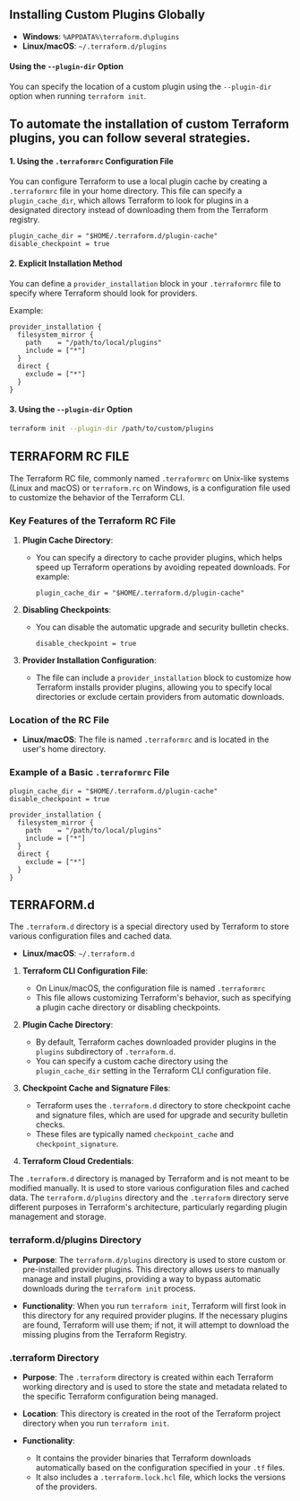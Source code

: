 
## Installing Custom Plugins Globally
- **Windows**: `%APPDATA%\terraform.d\plugins`
- **Linux/macOS**: `~/.terraform.d/plugins`
#### Using the `--plugin-dir` Option
You can specify the location of a custom plugin using the `--plugin-dir` option when running `terraform init`. 

## To automate the installation of custom Terraform plugins, you can follow several strategies.

#### 1. Using the `.terraformrc` Configuration File

You can configure Terraform to use a local plugin cache by creating a `.terraformrc` file in your home directory. This file can specify a `plugin_cache_dir`, which allows Terraform to look for plugins in a designated directory instead of downloading them from the Terraform registry.
```hcl
plugin_cache_dir = "$HOME/.terraform.d/plugin-cache"
disable_checkpoint = true
```

#### 2. Explicit Installation Method
You can define a `provider_installation` block in your `.terraformrc` file to specify where Terraform should look for providers.

Example:

```hcl
provider_installation {
  filesystem_mirror {
    path    = "/path/to/local/plugins"
    include = ["*"]
  }
  direct {
    exclude = ["*"]
  }
}
```

#### 3. Using the `--plugin-dir` Option

```bash
terraform init --plugin-dir /path/to/custom/plugins
```

## TERRAFORM RC FILE
The Terraform RC file, commonly named `.terraformrc` on Unix-like systems (Linux and macOS) or `terraform.rc` on Windows, is a configuration file used to customize the behavior of the Terraform CLI. 

### Key Features of the Terraform RC File

1. **Plugin Cache Directory**:
   - You can specify a directory to cache provider plugins, which helps speed up Terraform operations by avoiding repeated downloads. For example:
     ```hcl
     plugin_cache_dir = "$HOME/.terraform.d/plugin-cache"
     ```

2. **Disabling Checkpoints**:
   - You can disable the automatic upgrade and security bulletin checks.
     ```hcl
     disable_checkpoint = true
     ```

3. **Provider Installation Configuration**:
   - The file can include a `provider_installation` block to customize how Terraform installs provider plugins, allowing you to specify local directories or exclude certain providers from automatic downloads.

### Location of the RC File
- **Linux/macOS**: The file is named `.terraformrc` and is located in the user's home directory.
### Example of a Basic `.terraformrc` File

```hcl
plugin_cache_dir = "$HOME/.terraform.d/plugin-cache"
disable_checkpoint = true

provider_installation {
  filesystem_mirror {
    path    = "/path/to/local/plugins"
    include = ["*"]
  }
  direct {
    exclude = ["*"]
  }
}
```
## TERRAFORM.d
The `.terraform.d` directory is a special directory used by Terraform to store various configuration files and cached data. 

- **Linux/macOS**: `~/.terraform.d`

1. **Terraform CLI Configuration File**:
   - On Linux/macOS, the configuration file is named `.terraformrc`
   - This file allows customizing Terraform's behavior, such as specifying a plugin cache directory or disabling checkpoints.

2. **Plugin Cache Directory**:
   - By default, Terraform caches downloaded provider plugins in the `plugins` subdirectory of `.terraform.d`.
   - You can specify a custom cache directory using the `plugin_cache_dir` setting in the Terraform CLI configuration file.

3. **Checkpoint Cache and Signature Files**:
   - Terraform uses the `.terraform.d` directory to store checkpoint cache and signature files, which are used for upgrade and security bulletin checks.
   - These files are typically named `checkpoint_cache` and `checkpoint_signature`.

4. **Terraform Cloud Credentials**:

The `.terraform.d` directory is managed by Terraform and is not meant to be modified manually. It is used to store various configuration files and cached data.
The `terraform.d/plugins` directory and the `.terraform` directory serve different purposes in Terraform's architecture, particularly regarding plugin management and storage.

### terraform.d/plugins Directory

- **Purpose**: The `terraform.d/plugins` directory is used to store custom or pre-installed provider plugins. This directory allows users to manually manage and install plugins, providing a way to bypass automatic downloads during the `terraform init` process.

- **Functionality**: When you run `terraform init`, Terraform will first look in this directory for any required provider plugins. If the necessary plugins are found, Terraform will use them; if not, it will attempt to download the missing plugins from the Terraform Registry.
### .terraform Directory

- **Purpose**: The `.terraform` directory is created within each Terraform working directory and is used to store the state and metadata related to the specific Terraform configuration being managed.
- **Location**: This directory is created in the root of the Terraform project directory when you run `terraform init`.

- **Functionality**: 
  - It contains the provider binaries that Terraform downloads automatically based on the configuration specified in your `.tf` files.
  - It also includes a `.terraform.lock.hcl` file, which locks the versions of the providers.
